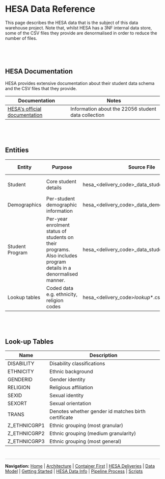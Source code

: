 # HESA Data Reference
This page describes the HESA data that is the subject of this data warehouse project. Note that, whilst HESA has a 3NF internal data store, some of the CSV files they provide are denormalised in order to reduce the number of files.


<div style="margin: 2em 0; min-height: 30px;"></div>


## HESA Documentation
HESA provides extensive documentation about their student data schema and the CSV files that they provide.

| Documentation | Notes | 
|--------|---------|
| [HESA's official documentation](https://www.hesa.ac.uk/collection/c22056) | Information about the 22056 student data collection |


<div style="margin: 2em 0; min-height: 30px;"></div>


## Entities

| Entity | Purpose | Source File | Key Transformations |
|--------|---------|------------|---------------------|
| Student | Core student details | hesa_<delivery_code>_data_students.csv | Name parsing, email normalization |
| Demographics | Per-student demographic information | hesa_<delivery_code>_data_demographics.csv | None |
| Student Program | Per-year enrolment status of students on their programs. Also includes program details in a denormalised manner. | hesa_<delivery_code>_data_student_programs.csv | None |
| Lookup tables | Coded data e.g. ethnicity, religion codes | hesa_<delivery_code>_lookup_*.csv | None |


<div style="margin: 2em 0; min-height: 30px;"></div>


## Look-up Tables
| Name | Description |
|------|-------------|
| DISABILITY | Disability classifications |
| ETHNICITY | Ethnic background |
| GENDERID | Gender identity |
| RELIGION | Religious affiliation |
| SEXID | Sexual identity |
| SEXORT | Sexual orientation |
| TRANS | Denotes whether gender id matches birth certificate |
| Z_ETHNICGRP1 | Ethnic grouping (most granular) |
| Z_ETHNICGRP2 | Ethnic grouping (medium granularity) |
| Z_ETHNICGRP3 | Ethnic grouping (most general) |


<div style="margin: 3em 0 1em 0; border-top: 1px solid #ccc; padding-top: 1em;">
  <strong>Navigation:</strong>
  <a href="README.md">Home</a> |
  <a href="architecture.md">Architecture</a> |
  <a href="container-first.md">Container First</a> |
  <a href="data-deliveries.md">HESA Deliveries</a> |
  <a href="data-model.md">Data Model</a> |
  <a href="getting-started.md">Getting Started</a> |
  <a href="hesa-data-info.md">HESA Data Info</a> |
  <a href="pipeline-process.md">Pipeline Process</a> |
  <a href="scripts.md">Scripts</a>
</div>